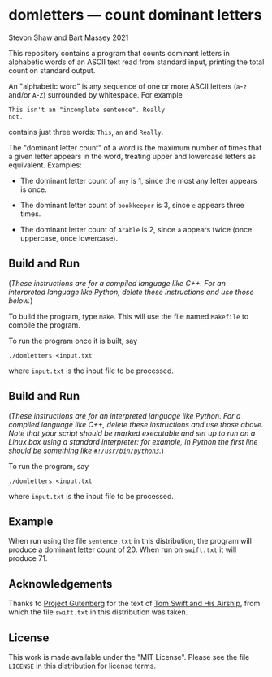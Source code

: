 # domletters — count dominant letters
Stevon Shaw and Bart Massey 2021

This repository contains a program that counts dominant
letters in alphabetic words of an ASCII text read from
standard input, printing the total count on standard output.

An "alphabetic word" is any sequence of one or more
ASCII letters (`a`-`z` and/or `A`-`Z`) surrounded by
whitespace. For example

    This isn't an "incomplete sentence". Really
    not.

contains just three words: `This`, `an` and `Really`.

The "dominant letter count" of a word is the maximum number of
times that a given letter appears in the word, treating
upper and lowercase letters as equivalent. Examples:

* The dominant letter count of `any` is 1, since the most any
  letter appears is once.

* The dominant letter count of `bookkeeper` is 3, since `e`
  appears three times.

* The dominant letter count of `Arable` is 2, since `a`
  appears twice (once uppercase, once lowercase).

## Build and Run

(*These instructions are for a compiled language like
C++. For an interpreted language like Python, delete these
instructions and use those below.*)

To build the program, type `make`. This will use the file
named `Makefile` to compile the program.

To run the program once it is built, say

    ./domletters <input.txt

where `input.txt` is the input file to be processed.

## Build and Run

(*These instructions are for an interpreted language like
Python. For a compiled language like C++, delete these
instructions and use those above. Note that your script
should be marked executable and set up to run on a Linux box
using a standard interpreter: for example, in Python the
first line should be something like `#!/usr/bin/python3`.*)

To run the program, say

    ./domletters <input.txt

where `input.txt` is the input file to be processed.

## Example

When run using the file `sentence.txt` in this distribution,
the program will produce a dominant letter count of 20. When
run on `swift.txt` it will produce 71.

## Acknowledgements

Thanks to [Project Gutenberg](http://gutenberg.org) for the
text of
[Tom Swift and His Airship](https://www.gutenberg.org/cache/epub/3005/pg3005.txt),
from which the file `swift.txt` in this distribution was
taken.

## License

This work is made available under the "MIT License". Please
see the file `LICENSE` in this distribution for license
terms.
